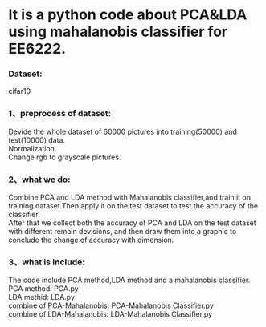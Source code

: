 # It is a python code about PCA&LDA using mahalanobis classifier for EE6222.  
### Dataset:  
cifar10  
### 1、preprocess of dataset:  
Devide the whole dataset of 60000 pictures into training(50000) and test(10000) data.  
Normalization.  
Change rgb to grayscale pictures.  
### 2、what we do:  
Combine PCA and LDA method with Mahalanobis classifier,and train it on training dataset.Then apply it on the test dataset to  test the accuracy of the classifier.  
After that we collect both the accuracy of PCA and LDA on the test dataset with different remain devisions, and then draw them  into a graphic to conclude the change of accuracy with dimension.  
### 3、what is include:  
The code include PCA method,LDA method and a mahalanobis classifier.  
PCA method: PCA.py  
LDA methid: LDA.py  
combine of PCA-Mahalanobis: PCA-Mahalanobis Classifier.py  
combine of LDA-Mahalanobis: LDA-Mahalanobis Classifier.py  
